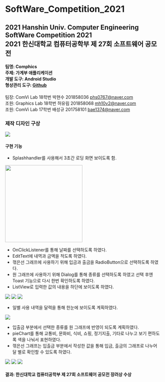 # SoftWare_Competition_2021
<h2>2021 Hanshin Univ. Computer Engineering SoftWare Competition 2021<br>
2021 한신대학교 컴퓨터공학부 제 27회 소프트웨어 공모전</h2>
<h4>팀명: Comphics<br>
주제: 가계부 애플리케이션<br>
개발 도구: Android Studio<br>
형상관리 도구: <a href="https://github.com/ParkHyunsu1110/SummerVacation_2021">Github</a></h4>

팀장: ComVi Lab 18학번 박현수 201858036 phs0767@naver.com<br>
조원: Graphics Lab 18학번 허유림 201858068 mh10v2@naver.com<br>
조원: ComVi Lab 17학번 배성규 201758101 bae1374@naver.com<br>

### 제작 디자인 구상
<div>
  <img src="https://user-images.githubusercontent.com/76775268/143412902-7dc4e803-003e-4061-a04a-5dc401cfc182.png" >
</div>

#### 구현 기능
 - Splashhandler를 사용해서 3초간 로딩 화면 보이도록 함.
 <img src="https://user-images.githubusercontent.com/76775268/143418887-f83c819b-08fe-4a5b-a40c-b19339271b00.png" width="250"/>
 
 - OnClickListener를 통해 날짜를 선택하도록 하였다.<br>
 - EditText에 내역과 금액을 적도록 하였다.<br>
 - 꺾은선 그래프에 사용하기 위해 입금과 출금을 RadioButton으로 선택하도록 하였다.<br>
 - 원 그래프에 사용하기 위해 Dialog를 통해 종류를 선택하도록 하였고 선택 후엔 Toast 기능으로 다시 한번 확인하도록 하였다.<br>
 -  ListView로 입력한 값의 내용을 하단에 보이도록 하였다.
<div>
  <img src="https://user-images.githubusercontent.com/76775268/143416477-1fb0894d-7821-431f-91e7-a9dc460f3163.png">
  <img src="https://user-images.githubusercontent.com/76775268/143416496-ea428dc3-18ef-474d-b77e-85fcd74aa8db.png">
  <img src="https://user-images.githubusercontent.com/76775268/143416513-8c493c91-ae97-4ccb-8a82-30af185aaad4.png">
</div>

 - 일별 사용 내역을 달력을 통해 한눈에 보이도록 계획하였다.
 <img src="https://user-images.githubusercontent.com/76775268/143417192-827e0421-1402-4830-97df-77af375f1ddc.png">
 
  - 입출금 부분에서 선택한 종류를 원 그래프에 반영이 되도록 계획하였다.
  - pieChart를 통해 교통비, 문화비, 식비, 쇼핑, 정기지출, 기타로 나누고 보기 편하도록 색을 나눠서 표현하였다.
  - 꺾은선 그래프는 입출금 부분에서 작성한 값을 통해 입금, 출금의 그래프로 나누어 달 별로 확인할 수 있도록 하였다.
<div>
  <img src="https://user-images.githubusercontent.com/76775268/143417468-211135f1-337d-49a3-9b7b-4f6cfeec1d2c.png">
  <img src="https://user-images.githubusercontent.com/76775268/143417481-bf64a6a5-5f34-4d8e-ace5-38d27f3be3d7.png">
  <img src="https://user-images.githubusercontent.com/76775268/143417490-62ee5ff9-445e-4bf4-bb42-ea67a9dd553c.png">
</div>

#### 결과: 한신대학교 컴퓨터공학부 제 27회 소프트웨어 공모전 장려상 수상
 
    

